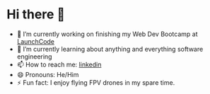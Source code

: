 # Hi there 👋

- 🔭 I’m currently working on finishing my Web Dev Bootcamp at [LaunchCode](https://www.launchcode.org/)
- 🌱 I’m currently learning about anything and everything software engineering
- 📫 How to reach me: [linkedin](https://www.linkedin.com/in/edward-a-lopez-ramos-222b3721b/)
- 😄 Pronouns: He/Him
- ⚡ Fun fact: I enjoy flying FPV drones in my spare time.

<!-- - 💬 Ask me about ... -->
